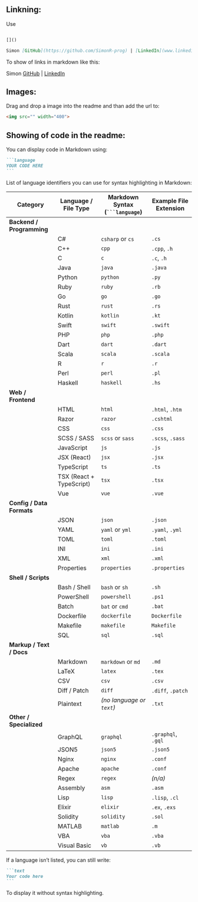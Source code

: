 ## Linkning:

Use 

```markdown

[]()

Simon [GitHub](https://github.com/SimonR-prog) | [LinkedIn](www.linkedin.com/in/simon-r-250a5232a)

```

To show of links in markdown like this:

Simon [GitHub](https://github.com/SimonR-prog) | [LinkedIn](www.linkedin.com/in/simon-r-250a5232a)

## Images:

Drag and drop a image into the readme and than add the url to:

```markdown
<img src="" width="400">
```


## Showing of code in the readme:

You can display code in Markdown using:

````markdown
```language
YOUR CODE HERE
```
````

List of language identifiers you can use for syntax highlighting in Markdown:

| Category | Language / File Type | Markdown Syntax (` ```language `) | Example File Extension |
|-----------|---------------------|-----------------------------------|------------------------|
| **Backend / Programming** |  |  | |
|  | C# | `csharp` or `cs` | `.cs` |
|  | C++ | `cpp` | `.cpp`, `.h` |
|  | C | `c` | `.c`, `.h` |
|  | Java | `java` | `.java` |
|  | Python | `python` | `.py` |
|  | Ruby | `ruby` | `.rb` |
|  | Go | `go` | `.go` |
|  | Rust | `rust` | `.rs` |
|  | Kotlin | `kotlin` | `.kt` |
|  | Swift | `swift` | `.swift` |
|  | PHP | `php` | `.php` |
|  | Dart | `dart` | `.dart` |
|  | Scala | `scala` | `.scala` |
|  | R | `r` | `.r` |
|  | Perl | `perl` | `.pl` |
|  | Haskell | `haskell` | `.hs` |
| **Web / Frontend**  |  |  | |
|  | HTML | `html` | `.html`, `.htm` |
|  | Razor | `razor` | `.cshtml` |
|  | CSS | `css` | `.css` |
|  | SCSS / SASS | `scss` or `sass` | `.scss`, `.sass` |
|  | JavaScript | `js` | `.js` |
|  | JSX (React) | `jsx` | `.jsx` |
|  | TypeScript | `ts` | `.ts` |
|  | TSX (React + TypeScript) | `tsx` | `.tsx` |
|  | Vue | `vue` | `.vue` |
| **Config / Data Formats**  |  |  | |
|  | JSON | `json` | `.json` |
|  | YAML | `yaml` or `yml` | `.yaml`, `.yml` |
|  | TOML | `toml` | `.toml` |
|  | INI | `ini` | `.ini` |
|  | XML | `xml` | `.xml` |
|  | Properties | `properties` | `.properties` |
| **Shell / Scripts** 
|  | Bash / Shell | `bash` or `sh` | `.sh` |
|  | PowerShell | `powershell` | `.ps1` |
|  | Batch | `bat` or `cmd` | `.bat` |
|  | Dockerfile | `dockerfile` | `Dockerfile` |
|  | Makefile | `makefile` | `Makefile` |
|  | SQL | `sql` | `.sql` |
| **Markup / Text / Docs**  |  |  | |
|  | Markdown | `markdown` or `md` | `.md` |
|  | LaTeX | `latex` | `.tex` |
|  | CSV | `csv` | `.csv` |
|  | Diff / Patch | `diff` | `.diff`, `.patch` |
|  | Plaintext | *(no language or `text`)* | `.txt` |
| **Other / Specialized** |  |  |  |
|  | GraphQL | `graphql` | `.graphql`, `.gql` |
|  | JSON5 | `json5` | `.json5` |
|  | Nginx | `nginx` | `.conf` |
|  | Apache | `apache` | `.conf` |
|  | Regex | `regex` | *(n/a)* |
|  | Assembly | `asm` | `.asm` |
|  | Lisp | `lisp` | `.lisp`, `.cl` |
|  | Elixir | `elixir` | `.ex`, `.exs` |
|  | Solidity | `solidity` | `.sol` |
|  | MATLAB | `matlab` | `.m` |
|  | VBA | `vba` | `.vba` |
|  | Visual Basic | `vb` | `.vb` |

If a language isn’t listed, you can still write:

````markdown
```text
Your code here
```
````

To display it without syntax highlighting.
